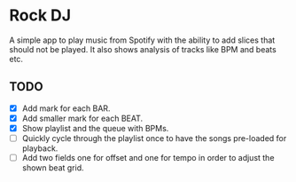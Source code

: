 # Rock DJ

A simple app to play music from Spotify with the ability to add slices that should not be played.
It also shows analysis of tracks like BPM and beats etc.

## TODO

- [x] Add mark for each BAR.
- [x] Add smaller mark for each BEAT.
- [x] Show playlist and the queue with BPMs.
- [ ] Quickly cycle through the playlist once to have the songs pre-loaded for playback.
- [ ] Add two fields one for offset and one for tempo in order to adjust the shown beat grid.
